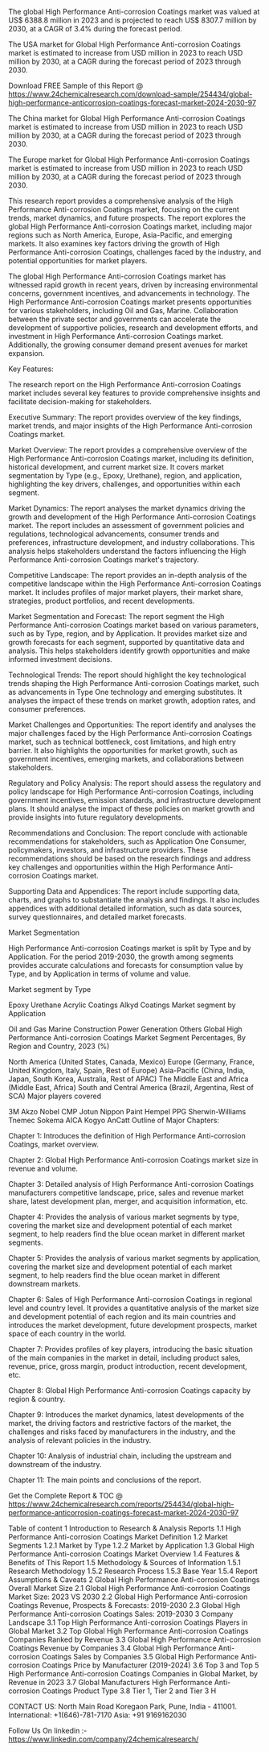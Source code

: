 The global High Performance Anti-corrosion Coatings market was valued at US$ 6388.8 million in 2023 and is projected to reach US$ 8307.7 million by 2030, at a CAGR of 3.4% during the forecast period.

The USA market for Global High Performance Anti-corrosion Coatings market is estimated to increase from USD million in 2023 to reach USD million by 2030, at a CAGR during the forecast period of 2023 through 2030.

Download FREE Sample of this Report @ https://www.24chemicalresearch.com/download-sample/254434/global-high-performance-anticorrosion-coatings-forecast-market-2024-2030-97

The China market for Global High Performance Anti-corrosion Coatings market is estimated to increase from USD million in 2023 to reach USD million by 2030, at a CAGR during the forecast period of 2023 through 2030.

The Europe market for Global High Performance Anti-corrosion Coatings market is estimated to increase from USD million in 2023 to reach USD million by 2030, at a CAGR during the forecast period of 2023 through 2030.

This research report provides a comprehensive analysis of the High Performance Anti-corrosion Coatings market, focusing on the current trends, market dynamics, and future prospects. The report explores the global High Performance Anti-corrosion Coatings market, including major regions such as North America, Europe, Asia-Pacific, and emerging markets. It also examines key factors driving the growth of High Performance Anti-corrosion Coatings, challenges faced by the industry, and potential opportunities for market players.

The global High Performance Anti-corrosion Coatings market has witnessed rapid growth in recent years, driven by increasing environmental concerns, government incentives, and advancements in technology. The High Performance Anti-corrosion Coatings market presents opportunities for various stakeholders, including Oil and Gas, Marine. Collaboration between the private sector and governments can accelerate the development of supportive policies, research and development efforts, and investment in High Performance Anti-corrosion Coatings market. Additionally, the growing consumer demand present avenues for market expansion.

Key Features:

The research report on the High Performance Anti-corrosion Coatings market includes several key features to provide comprehensive insights and facilitate decision-making for stakeholders.

Executive Summary: The report provides overview of the key findings, market trends, and major insights of the High Performance Anti-corrosion Coatings market.

Market Overview: The report provides a comprehensive overview of the High Performance Anti-corrosion Coatings market, including its definition, historical development, and current market size. It covers market segmentation by Type (e.g., Epoxy, Urethane), region, and application, highlighting the key drivers, challenges, and opportunities within each segment.

Market Dynamics: The report analyses the market dynamics driving the growth and development of the High Performance Anti-corrosion Coatings market. The report includes an assessment of government policies and regulations, technological advancements, consumer trends and preferences, infrastructure development, and industry collaborations. This analysis helps stakeholders understand the factors influencing the High Performance Anti-corrosion Coatings market's trajectory.

Competitive Landscape: The report provides an in-depth analysis of the competitive landscape within the High Performance Anti-corrosion Coatings market. It includes profiles of major market players, their market share, strategies, product portfolios, and recent developments.

Market Segmentation and Forecast: The report segment the High Performance Anti-corrosion Coatings market based on various parameters, such as by Type, region, and by Application. It provides market size and growth forecasts for each segment, supported by quantitative data and analysis. This helps stakeholders identify growth opportunities and make informed investment decisions.

Technological Trends: The report should highlight the key technological trends shaping the High Performance Anti-corrosion Coatings market, such as advancements in Type One technology and emerging substitutes. It analyses the impact of these trends on market growth, adoption rates, and consumer preferences.

Market Challenges and Opportunities: The report identify and analyses the major challenges faced by the High Performance Anti-corrosion Coatings market, such as technical bottleneck, cost limitations, and high entry barrier. It also highlights the opportunities for market growth, such as government incentives, emerging markets, and collaborations between stakeholders.

Regulatory and Policy Analysis: The report should assess the regulatory and policy landscape for High Performance Anti-corrosion Coatings, including government incentives, emission standards, and infrastructure development plans. It should analyse the impact of these policies on market growth and provide insights into future regulatory developments.

Recommendations and Conclusion: The report conclude with actionable recommendations for stakeholders, such as Application One Consumer, policymakers, investors, and infrastructure providers. These recommendations should be based on the research findings and address key challenges and opportunities within the High Performance Anti-corrosion Coatings market.

Supporting Data and Appendices: The report include supporting data, charts, and graphs to substantiate the analysis and findings. It also includes appendices with additional detailed information, such as data sources, survey questionnaires, and detailed market forecasts.

Market Segmentation

High Performance Anti-corrosion Coatings market is split by Type and by Application. For the period 2019-2030, the growth among segments provides accurate calculations and forecasts for consumption value by Type, and by Application in terms of volume and value.

Market segment by Type

Epoxy
Urethane
Acrylic Coatings
Alkyd Coatings
Market segment by Application

Oil and Gas
Marine
Construction
Power Generation
Others
Global High Performance Anti-corrosion Coatings Market Segment Percentages, By Region and Country, 2023 (%)

North America (United States, Canada, Mexico)
Europe (Germany, France, United Kingdom, Italy, Spain, Rest of Europe)
Asia-Pacific (China, India, Japan, South Korea, Australia, Rest of APAC)
The Middle East and Africa (Middle East, Africa)
South and Central America (Brazil, Argentina, Rest of SCA)
Major players covered

3M
Akzo Nobel
CMP
Jotun
Nippon Paint
Hempel
PPG
Sherwin-Williams
Tnemec
Sokema
AICA Kogyo
AnCatt
Outline of Major Chapters:

Chapter 1: Introduces the definition of High Performance Anti-corrosion Coatings, market overview.

Chapter 2: Global High Performance Anti-corrosion Coatings market size in revenue and volume.

Chapter 3: Detailed analysis of High Performance Anti-corrosion Coatings manufacturers competitive landscape, price, sales and revenue market share, latest development plan, merger, and acquisition information, etc.

Chapter 4: Provides the analysis of various market segments by type, covering the market size and development potential of each market segment, to help readers find the blue ocean market in different market segments.

Chapter 5: Provides the analysis of various market segments by application, covering the market size and development potential of each market segment, to help readers find the blue ocean market in different downstream markets.

Chapter 6: Sales of High Performance Anti-corrosion Coatings in regional level and country level. It provides a quantitative analysis of the market size and development potential of each region and its main countries and introduces the market development, future development prospects, market space of each country in the world.

Chapter 7: Provides profiles of key players, introducing the basic situation of the main companies in the market in detail, including product sales, revenue, price, gross margin, product introduction, recent development, etc.

Chapter 8: Global High Performance Anti-corrosion Coatings capacity by region & country.

Chapter 9: Introduces the market dynamics, latest developments of the market, the driving factors and restrictive factors of the market, the challenges and risks faced by manufacturers in the industry, and the analysis of relevant policies in the industry.

Chapter 10: Analysis of industrial chain, including the upstream and downstream of the industry.

Chapter 11: The main points and conclusions of the report.

Get the Complete Report & TOC @ https://www.24chemicalresearch.com/reports/254434/global-high-performance-anticorrosion-coatings-forecast-market-2024-2030-97

Table of content
1 Introduction to Research & Analysis Reports
1.1 High Performance Anti-corrosion Coatings Market Definition
1.2 Market Segments
1.2.1 Market by Type
1.2.2 Market by Application
1.3 Global High Performance Anti-corrosion Coatings Market Overview
1.4 Features & Benefits of This Report
1.5 Methodology & Sources of Information
1.5.1 Research Methodology
1.5.2 Research Process
1.5.3 Base Year
1.5.4 Report Assumptions & Caveats
2 Global High Performance Anti-corrosion Coatings Overall Market Size
2.1 Global High Performance Anti-corrosion Coatings Market Size: 2023 VS 2030
2.2 Global High Performance Anti-corrosion Coatings Revenue, Prospects & Forecasts: 2019-2030
2.3 Global High Performance Anti-corrosion Coatings Sales: 2019-2030
3 Company Landscape
3.1 Top High Performance Anti-corrosion Coatings Players in Global Market
3.2 Top Global High Performance Anti-corrosion Coatings Companies Ranked by Revenue
3.3 Global High Performance Anti-corrosion Coatings Revenue by Companies
3.4 Global High Performance Anti-corrosion Coatings Sales by Companies
3.5 Global High Performance Anti-corrosion Coatings Price by Manufacturer (2019-2024)
3.6 Top 3 and Top 5 High Performance Anti-corrosion Coatings Companies in Global Market, by Revenue in 2023
3.7 Global Manufacturers High Performance Anti-corrosion Coatings Product Type
3.8 Tier 1, Tier 2 and Tier 3 H

CONTACT US:
North Main Road Koregaon Park, Pune, India - 411001.
International: +1(646)-781-7170
Asia: +91 9169162030

Follow Us On linkedin :- https://www.linkedin.com/company/24chemicalresearch/
